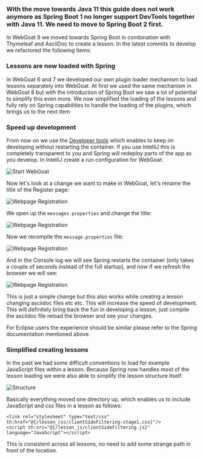 ### With the move towards Java 11 this guide does not work anymore as Spring Boot 1 no longer support DevTools together with Java 11. We need to move to Spring Boot 2 first.


In WebGoat 8 we moved towards Spring Boot in combination with Thymeleaf and AsciiDoc to create a lesson. In the latest commits to develop we refactored the following items:

### Lessons are now loaded with Spring

In WebGoat 6 and 7 we developed our own plugin loader mechanism to load lessons separately into WebGoat. At first we used the same mechanism in WebGoat 8 but with the introduction of Spring Boot we saw a lot of potential to simplify this even more. We now simplified the loading of the lessons and fully rely on Spring capabilities to handle the loading of the plugins, which brings us to the next item

### Speed up development 

From now on we use the [Developer tools](http://docs.spring.io/spring-boot/docs/current/reference/html/using-boot-devtools.html) which enables to keep on developing without restarting the container.
If you use IntelliJ this is completely transparent to you and Spring will redeploy parts of the app as you develop. In IntelliJ create a run configuration for WebGoat:

![Start WebGoat](https://raw.githubusercontent.com/wiki/WebGoat/WebGoat/images/intellij-start.png)

Now let's look at a change we want to make in WebGoat, let's rename the title of the Register page:

![Webpage Registration](https://raw.githubusercontent.com/wiki/WebGoat/WebGoat/images/intellij-1.png)

We open up the `messages.properties` and change the title:

![Webpage Registration](https://raw.githubusercontent.com/wiki/WebGoat/WebGoat/images/intellij-2.png)

Now we recompile the `message.properties` file:

![Webpage Registration](https://raw.githubusercontent.com/wiki/WebGoat/WebGoat/images/intellij-3.png)

And in the Console log we will see Spring restarts the container (only takes a couple of seconds instead of the full startup), and now if we refresh the browser we will see:

![Webpage Registration](https://raw.githubusercontent.com/wiki/WebGoat/WebGoat/images/intellij-4.png)

This is just a simple change but this also works while creating a lesson changing asciidoc files etc etc. This will increase the speed of development. This will definitely bring back the fun in developing a lesson, just compile the 
asciidoc file reload the browser and see your changes.

For Eclipse users the experience should be similar please refer to the Spring documentation mentioned above.


### Simplified creating lessons

In the past we had some difficult conventions to load for example JavaScript files within a lesson. Because Spring 
now handles most of the lesson loading we were also able to simplify the lesson structure itself:

![Structure](https://raw.githubusercontent.com/wiki/WebGoat/WebGoat/images/lesson-structure.png)

Basically everything moved one directory up, which enables us to include JavaScript and css files in a lesson as follows:

```
<link rel="stylesheet" type="text/css" th:href="@{/lesson_css/clientSideFiltering-stage1.css}"/>
<script th:src="@{/lesson_js/clientSideFiltering.js}" language="JavaScript"></script>
````

This is consistent across all lessons, no need to add some strange path in front of the location.





